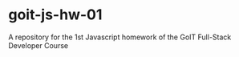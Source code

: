 # goit-js-hw-01
A repository for the 1st Javascript homework of the GoIT Full-Stack Developer Course
